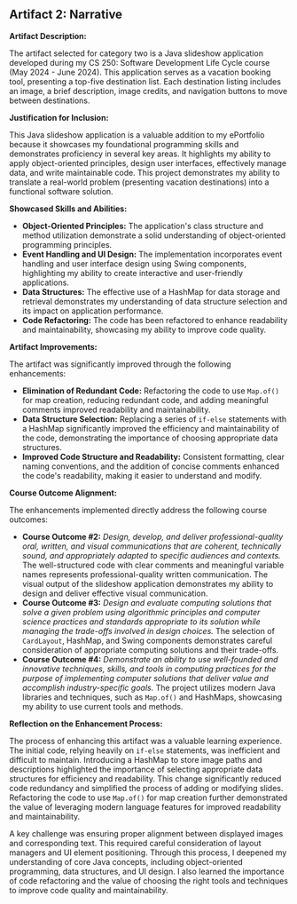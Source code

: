 ## Artifact 2: Narrative

**Artifact Description:**

The artifact selected for category two is a Java slideshow application developed during my CS 250: Software Development Life Cycle course (May 2024 - June 2024). This application serves as a vacation booking tool, presenting a top-five destination list. Each destination listing includes an image, a brief description, image credits, and navigation buttons to move between destinations.

**Justification for Inclusion:**

This Java slideshow application is a valuable addition to my ePortfolio because it showcases my foundational programming skills and demonstrates proficiency in several key areas.  It highlights my ability to apply object-oriented principles, design user interfaces, effectively manage data, and write maintainable code.  This project demonstrates my ability to translate a real-world problem (presenting vacation destinations) into a functional software solution.

**Showcased Skills and Abilities:**

*   **Object-Oriented Principles:** The application's class structure and method utilization demonstrate a solid understanding of object-oriented programming principles.
*   **Event Handling and UI Design:** The implementation incorporates event handling and user interface design using Swing components, highlighting my ability to create interactive and user-friendly applications.
*   **Data Structures:** The effective use of a HashMap for data storage and retrieval demonstrates my understanding of data structure selection and its impact on application performance.
*   **Code Refactoring:** The code has been refactored to enhance readability and maintainability, showcasing my ability to improve code quality.

**Artifact Improvements:**

The artifact was significantly improved through the following enhancements:

*   **Elimination of Redundant Code:** Refactoring the code to use `Map.of()` for map creation, reducing redundant code, and adding meaningful comments improved readability and maintainability.
*   **Data Structure Selection:** Replacing a series of `if-else` statements with a HashMap significantly improved the efficiency and maintainability of the code, demonstrating the importance of choosing appropriate data structures.
*   **Improved Code Structure and Readability:** Consistent formatting, clear naming conventions, and the addition of concise comments enhanced the code's readability, making it easier to understand and modify.

**Course Outcome Alignment:**

The enhancements implemented directly address the following course outcomes:

*   **Course Outcome #2:** *Design, develop, and deliver professional-quality oral, written, and visual communications that are coherent, technically sound, and appropriately adapted to specific audiences and contexts.* The well-structured code with clear comments and meaningful variable names represents professional-quality written communication.  The visual output of the slideshow application demonstrates my ability to design and deliver effective visual communication.
*   **Course Outcome #3:** *Design and evaluate computing solutions that solve a given problem using algorithmic principles and computer science practices and standards appropriate to its solution while managing the trade-offs involved in design choices.* The selection of `CardLayout`, HashMap, and Swing components demonstrates careful consideration of appropriate computing solutions and their trade-offs.
*   **Course Outcome #4:** *Demonstrate an ability to use well-founded and innovative techniques, skills, and tools in computing practices for the purpose of implementing computer solutions that deliver value and accomplish industry-specific goals.* The project utilizes modern Java libraries and techniques, such as `Map.of()` and HashMaps, showcasing my ability to use current tools and methods.

**Reflection on the Enhancement Process:**

The process of enhancing this artifact was a valuable learning experience.  The initial code, relying heavily on `if-else` statements, was inefficient and difficult to maintain.  Introducing a HashMap to store image paths and descriptions highlighted the importance of selecting appropriate data structures for efficiency and readability.  This change significantly reduced code redundancy and simplified the process of adding or modifying slides.  Refactoring the code to use `Map.of()` for map creation further demonstrated the value of leveraging modern language features for improved readability and maintainability.

A key challenge was ensuring proper alignment between displayed images and corresponding text.  This required careful consideration of layout managers and UI element positioning.  Through this process, I deepened my understanding of core Java concepts, including object-oriented programming, data structures, and UI design.  I also learned the importance of code refactoring and the value of choosing the right tools and techniques to improve code quality and maintainability.
